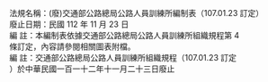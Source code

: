 法規名稱：(廢)交通部公路總局公路人員訓練所編制表（107.01.23 訂定）  
廢止日期：民國 112 年 11 月 23 日  
編 註：本編制表依據交通部公路總局公路人員訓練所組織規程第 4  
條訂定，內容請參閱相關圖表附檔。  
編 註：交通部公路總局公路人員訓練所組織規程（107.01.23 訂定  
）於中華民國一百一十二年十一月二十三日廢止  


